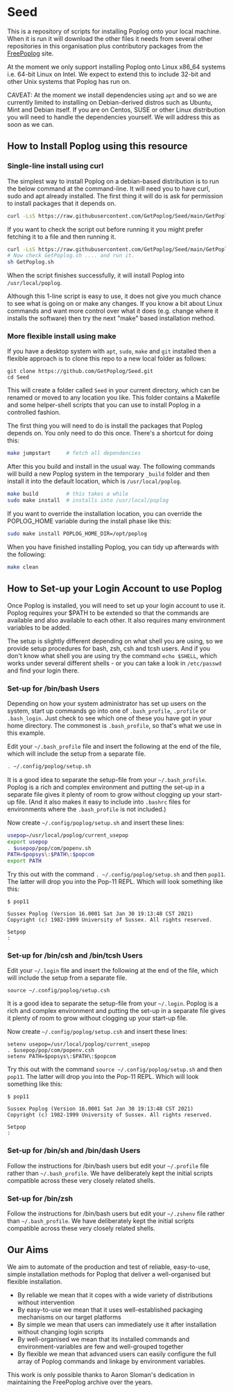 # Seed

This is a repository of scripts for installing Poplog onto your local machine. 
When it is run it will download the other files it needs from several other 
repositories in this organisation plus contributory packages from the 
[FreePoplog](https://www.cs.bham.ac.uk/research/projects/poplog/freepoplog.html) 
site.

At the moment we only support installing Poplog onto Linux x86_64 systems i.e.
64-bit Linux on Intel. We expect to extend this to include 32-bit and other Unix
systems that Poplog has run on. 

CAVEAT: At the moment we install dependencies using `apt` and so we are currently 
limited to installing on Debian-derived distros such as Ubuntu, Mint and Debian 
itself. If you are on Centos, SUSE or other Linux distribution you will need to 
handle the dependencies yourself. We will address this as soon as we can.

## How to Install Poplog using this resource

### Single-line install using curl

The simplest way to install Poplog on a debian-based distribution is to run the
below command at the command-line. It will need you to have curl, sudo and apt
already installed. The first thing it will do is ask for permission to install
packages that it depends on.

```sh
curl -LsS https://raw.githubusercontent.com/GetPoplog/Seed/main/GetPoplog.sh | sh
```

If you want to check the script out before running it you might prefer fetching
it to a file and then running it.

```sh
curl -LsS https://raw.githubusercontent.com/GetPoplog/Seed/main/GetPoplog.sh -o GetPoplog.sh
# Now check GetPoplog.sh .... and run it.
sh GetPoplog.sh
```

When the script finishes successfully, it will install Poplog into `/usr/local/poplog`.

Although this 1-line script is easy to use, it does not give you much chance to see 
what is going on or make any changes. If you know a bit about Linux commands and 
want more control over what it does (e.g. change where it installs the software)
then try the next "make" based installation method.

### More flexible install using make

If you have a desktop system with `apt`, `sudo`, `make` and `git` installed then 
a flexible approach is to clone this repo to a new local folder as follows:

```
git clone https://github.com/GetPoplog/Seed.git
cd Seed
```

This will create a folder called `Seed` in your current directory, which can
be renamed or moved to any location you like. This folder contains a Makefile
and some helper-shell scripts that you can use to install Poplog in a 
controlled fashion.

The first thing you will need to do is install the packages that Poplog depends
on. You only need to do this once. There's a shortcut for doing this:

```sh
make jumpstart     # fetch all dependencies
```

After this you build and install in the usual way. The following commands
will build a new Poplog system in the temporary `_build` folder and then
install it into the default location, which is `/usr/local/poplog`. 

```sh
make build         # this takes a while
sudo make install  # installs into /usr/local/poplog
```

If you want to override the installation location, you can override the
POPLOG_HOME variable during the install phase like this:

```sh
sudo make install POPLOG_HOME_DIR=/opt/poplog
```

When you have finished installing Poplog, you can tidy up afterwards with the 
following:
```sh
make clean
```

## How to Set-up your Login Account to use Poplog

Once Poplog is installed, you will need to set up your login account to use
it. Poplog requires your $PATH to be extended so that the commands are available
and also available to each other. It also requires many environment variables
to be added. 

The setup is slightly different depending on what shell you are using, so we 
provide setup procedures for bash, zsh, csh and tcsh users. And if you don't know 
what shell you are using try the command `echo $SHELL`, which works under several 
different shells - or you can take a look in `/etc/passwd` and find your login
there.

### Set-up for /bin/bash Users

Depending on how your system administrator has set up users on the system, 
start up commands go into one of `.bash_profile`, `.profile` or `.bash_login`.
Just check to see which one of these you have got in your home directory. The
commonest is `.bash_profile`, so that's what we use in this example.

Edit your `~/.bash_profile` file and insert the following at the end of
the file, which will include the setup from a separate file. 

```sh
. ~/.config/poplog/setup.sh
```

It is a good idea to separate the setup-file from your `~/.bash_profile`. Poplog
is a rich and complex environment and putting the set-up in a separate file gives
it plenty of room to grow without clogging up your start-up file. (And it also 
makes it easy to include into `.bashrc` files for environments where the 
`.bash_profile` is not included.)

Now create `~/.config/poplog/setup.sh` and insert these lines:
```sh
usepop=/usr/local/poplog/current_usepop
export usepop
. $usepop/pop/com/popenv.sh
PATH=$popsys\:$PATH\:$popcom
export PATH
```

Try this out with the command `. ~/.config/poplog/setup.sh` and then 
`pop11`. The latter will drop you into the Pop-11 REPL. Which will look
something like this:
```
$ pop11

Sussex Poplog (Version 16.0001 Sat Jan 30 19:13:48 CST 2021)
Copyright (c) 1982-1999 University of Sussex. All rights reserved.

Setpop
:
```

### Set-up for /bin/csh and /bin/tcsh Users

Edit your `~/.login` file and insert the following at the end of
the file, which will include the setup from a separate file. 

```shell
source ~/.config/poplog/setup.csh
```

It is a good idea to separate the setup-file from your `~/.login`. Poplog
is a rich and complex environment and putting the set-up in a separate file gives
it plenty of room to grow without clogging up your start-up file.

Now create `~/.config/poplog/setup.csh` and insert these lines:
```shell
setenv usepop=/usr/local/poplog/current_usepop
. $usepop/pop/com/popenv.csh
setenv PATH=$popsys\:$PATH\:$popcom
```

Try this out with the command `source ~/.config/poplog/setup.sh` and then 
`pop11`. The latter will drop you into the Pop-11 REPL. Which will look
something like this:
```shell
$ pop11

Sussex Poplog (Version 16.0001 Sat Jan 30 19:13:48 CST 2021)
Copyright (c) 1982-1999 University of Sussex. All rights reserved.

Setpop
:
```

### Set-up for /bin/sh and /bin/dash Users

Follow the instructions for /bin/bash users but edit your `~/.profile` 
file rather than `~/.bash_profile`. We have deliberately kept the 
initial scripts compatible across these very closely related shells.

### Set-up for /bin/zsh

Follow the instructions for /bin/bash users but edit your `~/.zshenv` 
file rather than `~/.bash_profile`. We have deliberately kept the 
initial scripts compatible across these very closely related shells.

## Our Aims

We aim to automate of the production and test of reliable, easy-to-use, simple installation methods for Poplog that deliver a well-organised but flexible installation.
- By reliable we mean that it copes with a wide variety of distributions without intervention
- By easy-to-use we mean that it uses well-established packaging mechanisms on our target platforms
- By simple we mean that users can immediately use it after installation without changing login scripts
- By well-organised we mean that its installed commands and environment-variables are few and well-grouped together
- By flexible we mean that advanced users can easily configure the full array of Poplog commands and linkage by environment variables.

This work is only possible thanks to Aaron Sloman's dedication in maintaining
the FreePoplog archive over the years.

